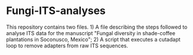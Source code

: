 # Fungi-ITS-analyses
This repository contains two files. 1) A file describing the steps followed to analyse ITS data for the manuscript "Fungal diversity in shade-coffee plantations in Soconusco, Mexico"; 2) A script that executes a cutadapt loop to remove adapters from raw ITS sequences.
